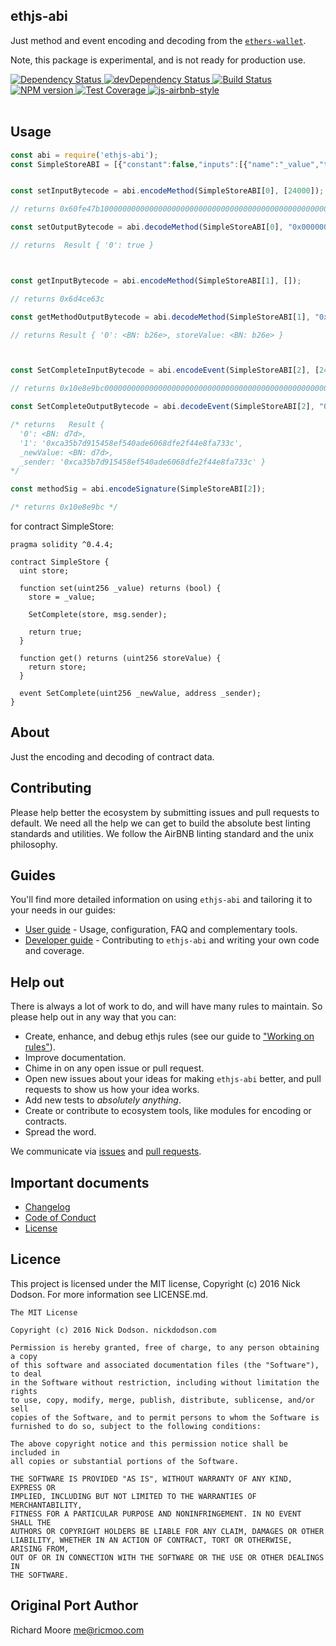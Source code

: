 ## ethjs-abi

Just method and event encoding and decoding from the [`ethers-wallet`](https://github.com/ethers-io/ethers-wallet).

Note, this package is experimental, and is not ready for production use.

<div>
  <!-- Dependency Status -->
  <a href="https://david-dm.org/ethjs/ethjs-abi">
    <img src="https://david-dm.org/ethjs/ethjs-abi.svg"
    alt="Dependency Status" />
  </a>

  <!-- devDependency Status -->
  <a href="https://david-dm.org/ethjs/ethjs-abi#info=devDependencies">
    <img src="https://david-dm.org/ethjs/ethjs-abi/dev-status.svg" alt="devDependency Status" />
  </a>

  <!-- Build Status -->
  <a href="https://travis-ci.org/ethjs/ethjs-abi">
    <img src="https://travis-ci.org/ethjs/ethjs-abi.svg"
    alt="Build Status" />
  </a>

  <!-- NPM Version -->
  <a href="https://www.npmjs.org/package/ethjs-abi">
    <img src="http://img.shields.io/npm/v/ethjs-abi.svg"
    alt="NPM version" />
  </a>

  <!-- Test Coverage -->
  <a href="https://coveralls.io/r/ethjs/ethjs-abi">
    <img src="https://coveralls.io/repos/github/ethjs/ethjs-abi/badge.svg" alt="Test Coverage" />
  </a>

  <!-- Javascript Style -->
  <a href="http://airbnb.io/javascript/">
    <img src="https://img.shields.io/badge/code%20style-airbnb-brightgreen.svg" alt="js-airbnb-style" />
  </a>
</div>

<br />

## Usage

```js
const abi = require('ethjs-abi');
const SimpleStoreABI = [{"constant":false,"inputs":[{"name":"_value","type":"uint256"}],"name":"set","outputs":[{"name":"","type":"bool"}],"payable":false,"type":"function"},{"constant":false,"inputs":[],"name":"get","outputs":[{"name":"storeValue","type":"uint256"}],"payable":false,"type":"function"},{"anonymous":false,"inputs":[{"indexed":false,"name":"_newValue","type":"uint256"},{"indexed":false,"name":"_sender","type":"address"}],"name":"SetComplete","type":"event"}];


const setInputBytecode = abi.encodeMethod(SimpleStoreABI[0], [24000]);

// returns 0x60fe47b10000000000000000000000000000000000000000000000000000000000005dc0

const setOutputBytecode = abi.decodeMethod(SimpleStoreABI[0], "0x0000000000000000000000000000000000000000000000000000000000000001");

// returns  Result { '0': true }



const getInputBytecode = abi.encodeMethod(SimpleStoreABI[1], []);

// returns 0x6d4ce63c

const getMethodOutputBytecode = abi.decodeMethod(SimpleStoreABI[1], "0x000000000000000000000000000000000000000000000000000000000000b26e");

// returns Result { '0': <BN: b26e>, storeValue: <BN: b26e> }



const SetCompleteInputBytecode = abi.encodeEvent(SimpleStoreABI[2], [24000, "0xca35b7d915458ef540ade6068dfe2f44e8fa733c"]);

// returns 0x10e8e9bc0000000000000000000000000000000000000000000000000000000000005dc0000000000000000000000000ca35b7d915458ef540ade6068dfe2f44e8fa733c

const SetCompleteOutputBytecode = abi.decodeEvent(SimpleStoreABI[2], "0x0000000000000000000000000000000000000000000000000000000000000d7d000000000000000000000000ca35b7d915458ef540ade6068dfe2f44e8fa733c", ["0xc36800ebd6079fdafc3a7100d0d1172815751804a6d1b7eb365b85f6c9c80e61"]);

/* returns   Result {
  '0': <BN: d7d>,
  '1': '0xca35b7d915458ef540ade6068dfe2f44e8fa733c',
  _newValue: <BN: d7d>,
  _sender: '0xca35b7d915458ef540ade6068dfe2f44e8fa733c' }
*/

const methodSig = abi.encodeSignature(SimpleStoreABI[2]);

/* returns 0x10e8e9bc */
```

for contract SimpleStore:

```
pragma solidity ^0.4.4;

contract SimpleStore {
  uint store;

  function set(uint256 _value) returns (bool) {
    store = _value;

    SetComplete(store, msg.sender);

    return true;
  }

  function get() returns (uint256 storeValue) {
    return store;
  }

  event SetComplete(uint256 _newValue, address _sender);
}
```

## About

Just the encoding and decoding of contract data.

## Contributing

Please help better the ecosystem by submitting issues and pull requests to default. We need all the help we can get to build the absolute best linting standards and utilities. We follow the AirBNB linting standard and the unix philosophy.

## Guides

You'll find more detailed information on using `ethjs-abi` and tailoring it to your needs in our guides:

- [User guide](docs/user-guide.md) - Usage, configuration, FAQ and complementary tools.
- [Developer guide](docs/developer-guide.md) - Contributing to `ethjs-abi` and writing your own code and coverage.

## Help out

There is always a lot of work to do, and will have many rules to maintain. So please help out in any way that you can:

- Create, enhance, and debug ethjs rules (see our guide to ["Working on rules"](./github/CONTRIBUTING.md)).
- Improve documentation.
- Chime in on any open issue or pull request.
- Open new issues about your ideas for making `ethjs-abi` better, and pull requests to show us how your idea works.
- Add new tests to *absolutely anything*.
- Create or contribute to ecosystem tools, like modules for encoding or contracts.
- Spread the word.

We communicate via [issues](https://github.com/ethjs/ethjs-abi/issues) and [pull requests](https://github.com/ethjs/ethjs-abi/pulls).

## Important documents

- [Changelog](CHANGELOG.md)
- [Code of Conduct](CODE_OF_CONDUCT.md)
- [License](https://raw.githubusercontent.com/ethjs/ethjs-abi/master/LICENSE)

## Licence

This project is licensed under the MIT license, Copyright (c) 2016 Nick Dodson. For more information see LICENSE.md.

```
The MIT License

Copyright (c) 2016 Nick Dodson. nickdodson.com

Permission is hereby granted, free of charge, to any person obtaining a copy
of this software and associated documentation files (the "Software"), to deal
in the Software without restriction, including without limitation the rights
to use, copy, modify, merge, publish, distribute, sublicense, and/or sell
copies of the Software, and to permit persons to whom the Software is
furnished to do so, subject to the following conditions:

The above copyright notice and this permission notice shall be included in
all copies or substantial portions of the Software.

THE SOFTWARE IS PROVIDED "AS IS", WITHOUT WARRANTY OF ANY KIND, EXPRESS OR
IMPLIED, INCLUDING BUT NOT LIMITED TO THE WARRANTIES OF MERCHANTABILITY,
FITNESS FOR A PARTICULAR PURPOSE AND NONINFRINGEMENT. IN NO EVENT SHALL THE
AUTHORS OR COPYRIGHT HOLDERS BE LIABLE FOR ANY CLAIM, DAMAGES OR OTHER
LIABILITY, WHETHER IN AN ACTION OF CONTRACT, TORT OR OTHERWISE, ARISING FROM,
OUT OF OR IN CONNECTION WITH THE SOFTWARE OR THE USE OR OTHER DEALINGS IN
THE SOFTWARE.
```

## Original Port Author

Richard Moore <me@ricmoo.com>
